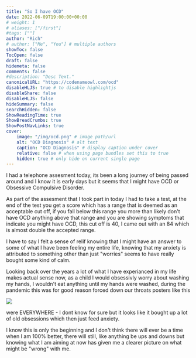 ```yaml
---
title: "So I have OCD"
date: 2022-06-09T19:00:00+00:00
# weight: 1
# aliases: ["/first"]
#tags: [""]
author: "Rich"
# author: ["Me", "You"] # multiple authors
showToc: false
TocOpen: false
draft: false
hidemeta: false
comments: false
#description: "Desc Text."
canonicalURL: "https://codenameowl.com/ocd"
disableHLJS: true # to disable highlightjs
disableShare: false
disableHLJS: false
hideSummary: false
searchHidden: false
ShowReadingTime: true
ShowBreadCrumbs: true
ShowPostNavLinks: true
cover:
    image: "/img/ocd.png" # image path/url
    alt: "OCD Diagnosis" # alt text
    caption: "OCD Diagnosis" # display caption under cover
    relative: false # when using page bundles set this to true
    hidden: true # only hide on current single page
---
```


I had a telephone assesment today, its been a long journey of being passed around and I know it is early days but it seems that I might have OCD or Obsessive Compulsive Disorder. 

As part of the assesment that I took part in today I had to take a test, at the end of the test you get a score which has a range that is deemed as an acceptable cut off, if you fall below this range you more than likely don't have OCD anything above that range and you are showing symptoms that indicate you might have OCD, this cut off is 40, I came out with an 84 which is almost double the accepted range. 

I have to say I felt a sense of relif knowing that I might have an answer to some of what I have been feeling my entire life, knowing that my anxiety is attributed to something other than just "worries" seems to have really bought some kind of calm. 

Looking back over the years a lot of what I have experianced in my life makes actual sense now, as a child I would obsessivly worry about washing my hands, I wouldn't eat anything until my hands were washed, during the pandemic this was for good reason forced down our throats posters like this 

![](/img/Hands-face-Space-graphic.jpg)

were EVERYWHERE - I dont know for sure but it looks like it bought up a lot of old obsessions which then just feed anxiety. 

I know this is only the beginning and I don't think there will ever be a time when I am 100% better, there will still, like anything be ups and downs but knowing what I am aiming at now has given me a clearer picture on what might be "wrong" with me.